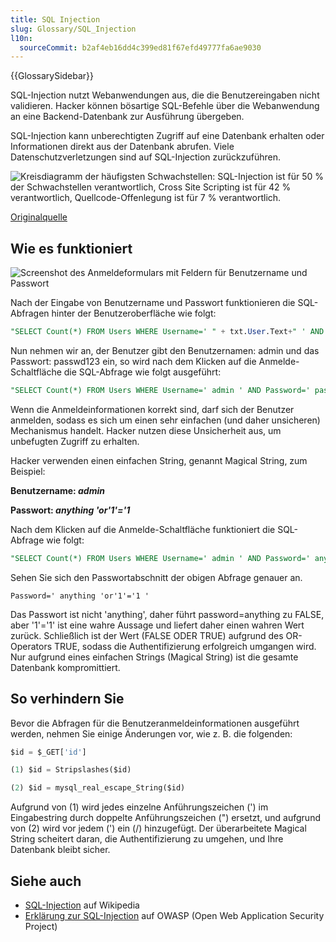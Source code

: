 ```yaml
---
title: SQL Injection
slug: Glossary/SQL_Injection
l10n:
  sourceCommit: b2af4eb16dd4c399ed81f67efd49777fa6ae9030
---
```


{{GlossarySidebar}}

SQL-Injection nutzt Webanwendungen aus, die die Benutzereingaben nicht validieren. Hacker können bösartige SQL-Befehle über die Webanwendung an eine Backend-Datenbank zur Ausführung übergeben.

SQL-Injection kann unberechtigten Zugriff auf eine Datenbank erhalten oder Informationen direkt aus der Datenbank abrufen. Viele Datenschutzverletzungen sind auf SQL-Injection zurückzuführen.

![Kreisdiagramm der häufigsten Schwachstellen: SQL-Injection ist für 50 % der Schwachstellen verantwortlich, Cross Site Scripting ist für 42 % verantwortlich, Quellcode-Offenlegung ist für 7 % verantwortlich.](sql_inj_xss.gif)

[Originalquelle](https://cdn.acunetix.com/wp_content/uploads/2010/09/sql_inj_xss.gif)

## Wie es funktioniert

![Screenshot des Anmeldeformulars mit Feldern für Benutzername und Passwort](updates_loginscreen.png)

Nach der Eingabe von Benutzername und Passwort funktionieren die SQL-Abfragen hinter der Benutzeroberfläche wie folgt:

```sql
"SELECT Count(*) FROM Users WHERE Username=' " + txt.User.Text+" ' AND Password=' "+ txt.Password.Text+" ' ";
```

Nun nehmen wir an, der Benutzer gibt den Benutzernamen: admin und das Passwort: passwd123 ein, so wird nach dem Klicken auf die Anmelde-Schaltfläche die SQL-Abfrage wie folgt ausgeführt:

```sql
"SELECT Count(*) FROM Users WHERE Username=' admin ' AND Password=' passwd123 ' ";
```

Wenn die Anmeldeinformationen korrekt sind, darf sich der Benutzer anmelden, sodass es sich um einen sehr einfachen (und daher unsicheren) Mechanismus handelt. Hacker nutzen diese Unsicherheit aus, um unbefugten Zugriff zu erhalten.

Hacker verwenden einen einfachen String, genannt Magical String, zum Beispiel:

**Benutzername: _admin_**

**Passwort: _anything 'or'1'='1_**

Nach dem Klicken auf die Anmelde-Schaltfläche funktioniert die SQL-Abfrage wie folgt:

```sql
"SELECT Count(*) FROM Users WHERE Username=' admin ' AND Password=' anything 'or'1'='1 ' ";
```

Sehen Sie sich den Passwortabschnitt der obigen Abfrage genauer an.

```plain
Password=' anything 'or'1'='1 '
```

Das Passwort ist nicht 'anything', daher führt password=anything zu FALSE, aber '1'='1' ist eine wahre Aussage und liefert daher einen wahren Wert zurück. Schließlich ist der Wert (FALSE ODER TRUE) aufgrund des OR-Operators TRUE, sodass die Authentifizierung erfolgreich umgangen wird. Nur aufgrund eines einfachen Strings (Magical String) ist die gesamte Datenbank kompromittiert.

## So verhindern Sie

Bevor die Abfragen für die Benutzeranmeldeinformationen ausgeführt werden, nehmen Sie einige Änderungen vor, wie z. B. die folgenden:

```sql
$id = $_GET['id']

(1) $id = Stripslashes($id)

(2) $id = mysql_real_escape_String($id)
```

Aufgrund von (1) wird jedes einzelne Anführungszeichen (') im Eingabestring durch doppelte Anführungszeichen (") ersetzt, und aufgrund von (2) wird vor jedem (') ein (/) hinzugefügt. Der überarbeitete Magical String scheitert daran, die Authentifizierung zu umgehen, und Ihre Datenbank bleibt sicher.

## Siehe auch

- [SQL-Injection](https://en.wikipedia.org/wiki/SQL_injection) auf Wikipedia
- [Erklärung zur SQL-Injection](https://owasp.org/www-community/attacks/SQL_Injection) auf OWASP (Open Web Application Security Project)
